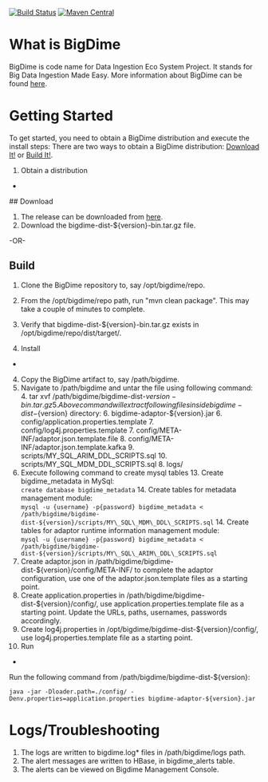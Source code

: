 [![Build Status](https://travis-ci.org/stubhub/bigdime.svg?branch=master)](https://travis-ci.org/stubhub/bigdime)
[![Maven Central](https://maven-badges.herokuapp.com/maven-central/io.bigdime/bigdime-core/badge.svg)](https://maven-badges.herokuapp.com/maven-central/io.bigdime/bigdime-core)

What is BigDime
=====
BigDime is code name for Data Ingestion Eco System Project. It stands for Big Data Ingestion Made Easy. More information about BigDime can be found [here](https://github.com/stubhub/bigdime/wiki).

Getting Started
=====
To get started, you need to obtain a BigDime distribution and execute the install steps: There are two ways to obtain a BigDime distribution: [Download It!](#download) or [Build It!](#build).
1. Obtain a distribution
-
<a name="download">
## Download
</a>

1. The release can be downloaded from [here](https://oss.sonatype.org/content/groups/public/io/bigdime/bigdime-dist/).
2. Download the bigdime-dist-${version}-bin.tar.gz file.

-OR-
<a name="build">
## Build
</a>

1. Clone the BigDime repository to, say /opt/bigdime/repo.
2. From the /opt/bigdime/repo path, run "mvn clean package". This may take a couple of minutes to complete.
3. Verify that bigdime-dist-${version}-bin.tar.gz exists in /opt/bigdime/repo/dist/target/.

2. Install
-
4. Copy the BigDime artifact to, say /path/bigdime.
5. Navigate to /path/bigdime and untar the file using following command:
	4. tar xvf /path/bigdime/bigdime-dist-${version}-bin.tar.gz
	5. Above command will extract following files inside bigdime-dist-${version} directory:
		6. bigdime-adaptor-${version}.jar
		6. config/application.properties.template
		7. config/log4j.properties.template
		7. config/META-INF/adaptor.json.template.file
		8. config/META-INF/adaptor.json.template.kafka
		9. scripts/MY_SQL_ARIM_DDL_SCRIPTS.sql
		10. scripts/MY_SQL_MDM_DDL_SCRIPTS.sql
		8. logs/
9. Execute following command to create mysql tables
	13. Create bigdime_metadata in MySql:<br/>
		```
		create database bigdime_metadata
		```	
	14. Create tables for metadata management module:<br/>
		```
		mysql -u {username} -p{password} bigdime_metadata < /path/bigdime/bigdime-dist-${version}/scripts/MY\_SQL\_MDM\_DDL\_SCRIPTS.sql
		```
	14. Create tables for adaptor runtime information management module:<br/>
		```
		mysql -u {username} -p{password} bigdime_metadata < /path/bigdime/bigdime-dist-${version}/scripts/MY\_SQL\_ARIM\_DDL\_SCRIPTS.sql
		```
15. Create adaptor.json in /path/bigdime/bigdime-dist-${version}/config/META-INF/ to complete the adaptor configuration, use one of the adaptor.json.template files as a starting point.
10. Create application.properties in /path/bigdime/bigdime-dist-${version}/config/, use application.properties.template file as a starting point. Update the URLs, paths, usernames, passwords accordingly.
11. Create log4j.properties in /opt/bigdime/bigdime-dist-${version}/config/, use log4j.properties.template file as a starting point.
3. Run
-
Run the following command from /path/bigdime/bigdime-dist-${version}:

```
java -jar -Dloader.path=./config/ -Denv.properties=application.properties bigdime-adaptor-${version}.jar
```

Logs/Troubleshooting
=====
1. The logs are written to bigdime.log* files in /path/bigdime/logs path.
2. The alert messages are written to HBase, in bigdime_alerts table.
3. The alerts can be viewed on Bigdime Management Console.

